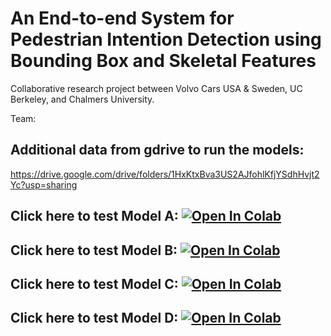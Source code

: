 # **An End-to-end System for Pedestrian Intention Detection using Bounding Box and Skeletal Features** 

Collaborative research project between Volvo Cars USA & Sweden, UC Berkeley, and Chalmers University.

Team:


## Additional data from gdrive to run the models: 
https://drive.google.com/drive/folders/1HxKtxBva3US2AJfohlKfjYSdhHvjt2Yc?usp=sharing

## Click here to test Model A: [![Open In Colab](https://colab.research.google.com/assets/colab-badge.svg)](https://colab.research.google.com/drive/1InGYCg_SEosqumijaGyWzC9VoLPm5ZEx#scrollTo=DGgcEDqHNyUl&forceEdit=true&sandboxMode=true)

## Click here to test Model B: [![Open In Colab](https://colab.research.google.com/assets/colab-badge.svg)](https://colab.research.google.com/drive/19YmKS3KZvl86tDN4CWDEZ7lPWjFWWrQQ#scrollTo=SU6qWoWr1QpP&forceEdit=true&sandboxMode=true)

## Click here to test Model C: [![Open In Colab](https://colab.research.google.com/assets/colab-badge.svg)](https://colab.research.google.com/drive/1InGYCg_SEosqumijaGyWzC9VoLPm5ZEx?usp=sharing)

## Click here to test Model D: [![Open In Colab](https://colab.research.google.com/assets/colab-badge.svg)](https://colab.research.google.com/drive/1InGYCg_SEosqumijaGyWzC9VoLPm5ZEx?usp=sharing)
